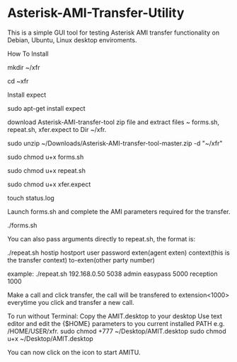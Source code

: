 # Asterisk-AMI-Transfer-Utility

This is a simple GUI tool for testing Asterisk AMI transfer functionality on Debian, Ubuntu, Linux desktop enviroments. 


How To Install

mkdir ~/xfr

cd ~xfr

Install expect

sudo apt-get install expect

download Asterisk-AMI-transfer-tool zip file and extract files ~ forms.sh, repeat.sh, xfer.expect to Dir ~/xfr.

sudo unzip ~/Downloads/Asterisk-AMI-transfer-tool-master.zip -d "~/xfr"

sudo chmod u+x forms.sh

sudo chmod u+x repeat.sh

sudo chmod u+x xfer.expect

touch status.log

Launch forms.sh and complete the AMI parameters required for the transfer.

./forms.sh

You can also pass arguments directly to repeat.sh, the format is:

./repeat.sh hostip hostport user password exten(agent exten) context(this is the transfer context) to-exten(other party number)

example: ./repeat.sh 192.168.0.50 5038 admin easypass 5000 reception 1000

Make a call and click transfer, the call will be transfered to extension<1000> everytime you click and transfer a new call.

To run without Terminal:
Copy the AMIT.desktop to your desktop
Use text editor and edit the {$HOME} parameters to you current installed PATH e.g. /HOME/USER/xfr.
sudo chmod +777 ~/Desktop/AMIT.desktop
sudo chmod u+x ~/Desktop/AMIT.desktop

You can now click on the icon to start AMITU.




